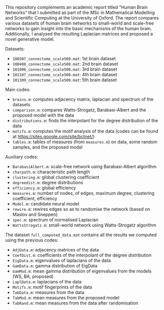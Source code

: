 This repository complements an academic report titled "Human Brain Networks" that I submitted as part of the MSc in Mathematical Modelling and Scientific Computing at the University of Oxford. The report compares various datasets of human brain networks to small-world and scale-free networks to gain insight into the basic mechanisms of the human brain. Additionally, I analysed the resulting Laplacian matrices and proposed a novel generative model.

Datasets:

- `100307_connectome_scale500.mat`: 1st brain dataset
- `100408_connectome_scale500.mat`: 2nd brain dataset
- `101006_connectome_scale500.mat`: 3rd brain dataset
- `101107_connectome_scale500.mat`: 4th brain dataset
- `101309_connectome_scale500.mat`: 5th brain dataset

Main codes:

- `brains.m`: computes adjacency matrix, laplacian and spectrum of the datasets
- `comparison.m`: compares Watts-Strogatz, Barabasi-Albert and the proposed model with the data
- `distributions.m`: finds the interpolant for the degree distribution of the data
- `motifs.m`: computes the motif analysis of the data (codes can be found at https://sites.google.com/site/bctnet/)
- `tables.m`: tables of measures (from `measures.m`) on data, some random samples, and the proposed model

Auxiliary codes:

- `BarabasiAlbert.m`: scale-free network using Barabasi-Albert algorithm
- `charpath.m`: characteristic path length
- `clustering.m`: global clustering coefficient
- `degreedist.m`: degree distributions
- `efficiency.m`: global efficiency
- `measures.m`: number of  nodes, of edges, maximum degree, clustering coefficient, efficiency
- `Model.m`: candidate neural model
- `rewire.m`: rewires edges so as to randomise the network (based on Maslov and Sneppen)
- `spec.m`: spectrum of normalised Laplacian
- `WattsStrogatz.m`: small-world network using Watts-Strogatz algorithm

The dataset `full_computed_data.mat` contains all the results we computed using the previous codes:

- `AdjData.m`: adjacency matrices of the data
- `CoefDist.m`: coefficients of the interpolant of the degree distribution
- `EigData.m`: eigenvalues of laplacians of the data
- `GamData.m`: gamma distribution of EigData
- `GamMod.m`: mean gamma distribution of eigenvalues from the models (WS, BA, proposed)
- `LaplData.m`: laplacians of the data
- `Motifs.m`: motif fingerprints of the data
- `TabData.m`: measures from the data
- `TabMod.m`: mean measures from the proposed model
- `TabRand.m`: mean measures from the data after randomisation
